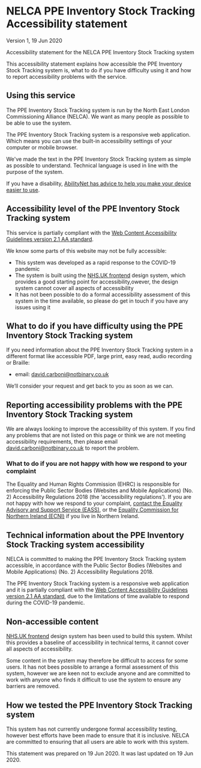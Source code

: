 # NELCA PPE Inventory Stock Tracking Accessibility statement

Version 1, 19 Jun 2020

Accessibility statement for the NELCA PPE Inventory Stock Tracking system

This accessibility statement explains how accessible the PPE Inventory Stock Tracking system is, what to do if you have difficulty using it and how to report accessibility problems with the service.


## Using this service

The PPE Inventory Stock Tracking system is run by the North East London Commissioning Alliance (NELCA). We want as many people as possible to be able to use the system.

The PPE Inventory Stock Tracking system is a responsive web application. Which means you can use the built-in accessibility settings of your computer or mobile browser.

We've made the text in the PPE Inventory Stock Tracking system as simple as possible to understand. Technical language is used in line with the purpose of the system.

If you have a disability, [AbilityNet has advice to help you make your device easier to use](https://mcmw.abilitynet.org.uk/).


## Accessibility level of the PPE Inventory Stock Tracking system

This service is partially compliant with the [Web Content Accessibility Guidelines version 2.1 AA standard](https://www.w3.org/TR/WCAG21/).

We know some parts of this website may not be fully accessible:

*   This system was developed as a rapid response to the COVID-19 pandemic 
*   The system is built using the [NHS.UK frontend](https://github.com/nhsuk/nhsuk-frontend) design system, which provides a good starting point for accessibility,owever, the design system cannot cover all aspects of accessibility
*   It has not been possible to do a formal accessibility assessment of this system in the time available, so please do get in touch if you have any issues using it


## What to do if you have difficulty using the PPE Inventory Stock Tracking system

If you need information about the PPE Inventory Stock Tracking system in a different format like accessible PDF, large print, easy read, audio recording or Braille:

*   email: david.carboni@notbinary.co.uk

We’ll consider your request and get back to you as soon as we can.

## Reporting accessibility problems with the PPE Inventory Stock Tracking system

We are always looking to improve the accessibility of this system. If you find any problems that are not listed on this page or think we are not meeting accessibility requirements, then please email david.carboni@notbinary.co.uk to report the problem.


### What to do if you are not happy with how we respond to your complaint

The Equality and Human Rights Commission (EHRC) is responsible for enforcing the Public Sector Bodies (Websites and Mobile Applications) (No. 2) Accessibility Regulations 2018 (the ‘accessibility regulations’). If you are not happy with how we respond to your complaint, [contact the Equality Advisory and Support Service (EASS)](https://www.equalityadvisoryservice.com/), or the [Equality Commission for Northern Ireland (ECNI)](https://www.equalityni.org/Home) if you live in Northern Ireland.


## Technical information about the PPE Inventory Stock Tracking system accessibility

NELCA is committed to making the PPE Inventory Stock Tracking system accessible, in accordance with the Public Sector Bodies (Websites and Mobile Applications) (No. 2) Accessibility Regulations 2018.

The PPE Inventory Stock Tracking system is a responsive web application and it is partially compliant with the [Web Content Accessibility Guidelines version 2.1 AA standard](https://www.w3.org/TR/WCAG21/), due to the limitations of time available to respond during the COVID-19 pandemic.


## Non-accessible content

[NHS.UK frontend](https://github.com/nhsuk/nhsuk-frontend) design system has been used to build this system. Whilst this provides a baseline of accessibility in technical terms, it cannot cover all aspects of accessibility. 

Some content in the system may therefore be difficult to access for some users. It has not bees possible to arrange a formal assessment of this system, however we are keen not to exclude anyone and are committed to work with anyone who finds it difficult to use the system to ensure any barriers are removed.


## How we tested the PPE Inventory Stock Tracking system

This system has not currently undergone formal accessibility testing, however best efforts have been made to ensure that it is inclusive. NELCA are committed to ensuring that all users are able to work with this system.

This statement was prepared on 19 Jun 2020. It was last updated on 19 Jun 2020.